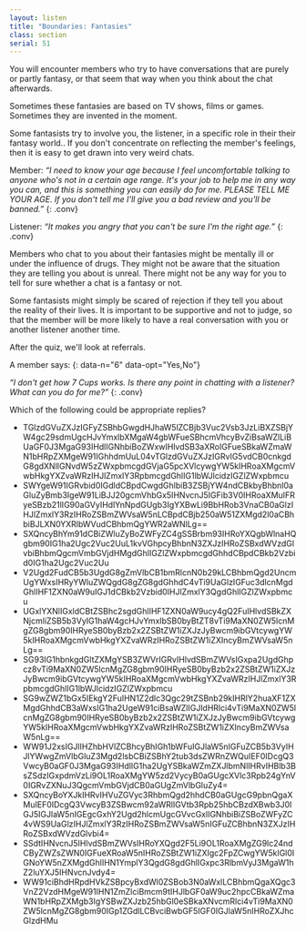 ```yaml
---
layout: listen
title: "Boundaries: Fantasies"
class: section
serial: 51
---
```

You will encounter members who try to have conversations that are purely or partly fantasy, or that seem that way when you think about the chat afterwards.

Sometimes these fantasies are based on TV shows, films or games. Sometimes they are invented in the moment.

Some fantasists try to involve you, the listener, in a specific role in their their fantasy world.. If you don't concentrate on reflecting the member's feelings, then it is easy to get drawn into very weird chats.

Member: *“I need to know your age because I feel uncomfortable talking to anyone who's not in a certain age range. It's your job to help me in any way you can, and this is something you can easily do for me. PLEASE TELL ME YOUR AGE. If you don't tell me I'll give you a bad review and you'll be banned.”*
{: .conv}

Listener: *“It makes you angry that you can't be sure I'm the right age.”*
{: .conv}

Members who chat to you about their fantasies might be mentally ill or under the influence of drugs. They might not be aware that the situation they are telling you about is unreal. There might not be any way for you to tell for sure whether a chat is a fantasy or not.

Some fantasists might simply be scared of rejection if they tell you about the reality of their lives. It is important to be supportive and not to judge, so that the member will be more likely to have a real conversation with you or another listener another time.

After the quiz, we'll look at referrals.

A member says:
{: data-n="6" data-opt="Yes,No"}

*“I don't get how 7 Cups works. Is there any point in chatting with a listener? What can you do for me?”*
{: .conv}

Which of the following could be appropriate replies?

- TGlzdGVuZXJzIGFyZSBhbGwgdHJhaW5lZCBjb3Vuc2Vsb3JzLiBXZSBjYW4gc29sdmUgcHJvYmxlbXMgaW4gbWFueSBhcmVhcyBvZiBsaWZlLiBUaGF0J3MgaG93IHdlIGNhbiBoZWxwIHlvdSB3aXRoIGFueSBkaWZmaWN1bHRpZXMgeW91IGhhdmUuL04vTGlzdGVuZXJzIGRvIG5vdCB0cnkgdG8gdXNlIGNvdW5zZWxpbmcgdGVjaG5pcXVlcywgYW5kIHRoaXMgcmVwbHkgYXZvaWRzIHJlZmxlY3RpbmcgdGhlIG1lbWJlcidzIGZlZWxpbmcu
- SWYgeW91IGRvbid0IGdldCBpdCwgdGhlbiB3ZSBjYW4ndCBkbyBhbnl0aGluZyBmb3IgeW91LiBJJ20gcmVhbGx5IHNvcnJ5IGFib3V0IHRoaXMuIFRyeSBzb21lIG90aGVyIHdlYnNpdGUgb3IgYXBwLi9BbHRob3VnaCB0aGlzIHJlZmxlY3RzIHRoZSBmZWVsaW5nLCBpdCBjb250aW51ZXMgd2l0aCBhbiBJLXN0YXRlbWVudCBhbmQgYWR2aWNlLg==
- SXQncyBhYm91dCBiZWluZyBoZWFyZC4gSSBrbm93IHRoYXQgbWlnaHQgbm90IG1ha2Ugc2Vuc2UuL1kvVGhpcyBhbnN3ZXJzIHRoZSBxdWVzdGlvbiBhbmQgcmVmbGVjdHMgdGhlIGZlZWxpbmcgdGhhdCBpdCBkb2Vzbid0IG1ha2Ugc2Vuc2Uu
- V2Ugd2FudCB5b3UgdG8gZmVlbCB1bmRlcnN0b29kLCBhbmQgd2UncmUgYWxsIHRyYWluZWQgdG8gZG8gdGhhdC4vTi9UaGlzIGFuc3dlcnMgdGhlIHF1ZXN0aW9uIGJ1dCBkb2Vzbid0IHJlZmxlY3QgdGhlIGZlZWxpbmcu
- UGxlYXNlIGxldCBtZSBhc2sgdGhlIHF1ZXN0aW9ucy4gQ2FuIHlvdSBkZXNjcmliZSB5b3VyIG1haW4gcHJvYmxlbSB0byBtZT8vTi9MaXN0ZW5lcnMgZG8gbm90IHRyeSB0byBzb2x2ZSBtZW1iZXJzJyBwcm9ibGVtcywgYW5kIHRoaXMgcmVwbHkgYXZvaWRzIHRoZSBtZW1iZXIncyBmZWVsaW5nLg==
- SG93IG1hbnkgdGltZXMgYSB3ZWVrIGRvIHlvdSBmZWVsIGxpa2UgdGhpcz8vTi9MaXN0ZW5lcnMgZG8gbm90IHRyeSB0byBzb2x2ZSBtZW1iZXJzJyBwcm9ibGVtcywgYW5kIHRoaXMgcmVwbHkgYXZvaWRzIHJlZmxlY3RpbmcgdGhlIG1lbWJlcidzIGZlZWxpbmcu
- SG9wZWZ1bGx5IEkgY2FuIHN1Z2dlc3Qgc29tZSBnb29kIHRlY2huaXF1ZXMgdGhhdCB3aWxsIG1ha2UgeW91ciBsaWZlIGJldHRlci4vTi9MaXN0ZW5lcnMgZG8gbm90IHRyeSB0byBzb2x2ZSBtZW1iZXJzJyBwcm9ibGVtcywgYW5kIHRoaXMgcmVwbHkgYXZvaWRzIHRoZSBtZW1iZXIncyBmZWVsaW5nLg==
- WW91J2xsIGJlIHZhbHVlZCBhcyBhIGh1bWFuIGJlaW5nIGFuZCB5b3VyIHJlYWwgZmVlbGluZ3Mgd2lsbCBiZSBhY2tub3dsZWRnZWQuIEF0IDcgQ3VwcyB0aGF0J3MgaG93IHdlIG1ha2UgYSBkaWZmZXJlbmNlIHRvIHBlb3BsZSdzIGxpdmVzLi9OL1RoaXMgYW5zd2VycyB0aGUgcXVlc3Rpb24gYnV0IGRvZXNuJ3QgcmVmbGVjdCB0aGUgZmVlbGluZy4=
- SXQncyBoYXJkIHRvIHVuZGVyc3RhbmQgd2hhdCB0aGUgcG9pbnQgaXMuIEF0IDcgQ3VwcyB3ZSBwcm92aWRlIGVtb3Rpb25hbCBzdXBwb3J0IGJ5IGJlaW5nIGEgcGxhY2Ugd2hlcmUgcGVvcGxlIGNhbiBiZSBoZWFyZC4vWS9UaGlzIHJlZmxlY3RzIHRoZSBmZWVsaW5nIGFuZCBhbnN3ZXJzIHRoZSBxdWVzdGlvbi4=
- SSdtIHNvcnJ5IHlvdSBmZWVsIHRoYXQgd2F5Li9OL1RoaXMgZG9lc24ndCByZWZsZWN0IGFueXRoaW5nIHRoZSBtZW1iZXIgc2FpZCwgYW5kIGl0IGNoYW5nZXMgdGhlIHN1YmplY3QgdG8gdGhlIGxpc3RlbmVyJ3MgaW1hZ2luYXJ5IHNvcnJvdy4=
- WW91ciBhdHRpdHVkZSBpcyBxdWl0ZSBob3N0aWxlLCBhbmQgaXQgc3VnZ2VzdHMgeW91IHN1ZmZlciBmcm9tIHJlbGF0aW9uc2hpcCBkaWZmaWN1bHRpZXMgb3IgYSBwZXJzb25hbGl0eSBkaXNvcmRlci4vTi9MaXN0ZW5lcnMgZG8gbm90IGp1ZGdlLCBvciBwbGF5IGF0IGJlaW5nIHRoZXJhcGlzdHMu


